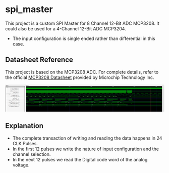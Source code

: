 # spi_master
This project is a custom SPI Master for 8 Channel 12-Bit ADC MCP3208. It could also be used for a 4-Channel 12-Bit ADC MCP3204.
- The input configuration is single ended rather than differential in this case. 
## Datasheet Reference 
This project is based on the MCP3208 ADC. For complete details, refer to the official [MCP3208 Datasheet](https://ww1.microchip.com/downloads/en/DeviceDoc/21298e.pdf) provided by Microchip Technology Inc.

![SPI Transaction MCP3208](image.png)
## Explanation 
- The complete transaction of writing and reading the data happens in 24 CLK Pulses.
- In the first 12 pulses we write the nature of input configuration and the channel selection.
- In the next 12 pulses we read the Digital code word of the analog voltage. 

